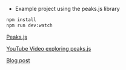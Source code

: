 * Example project using the peaks.js library

```bash
npm install
npm run dev:watch
```

[Peaks.js](https://waveform.prototyping.bbc.co.uk/)

[YouTube Video exploring peaks.js](https://www.youtube.com/watch?v=gpDOYDCU0TA)

[Blog post](https://zolmok.org/peaks-js/)

